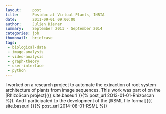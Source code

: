 ```yaml
---
layout:     post
title:      Postdoc at Virtual Plants, INRIA
date:       2011-09-01 09:00:00
author:     Julien Diener
summary:    September 2011 - September 2014
categories: job
thumbnail:  briefcase 
tags:
 - biological-data
 - image-analysis
 - video-analysis
 - graph-theory
 - user-interface
 - python
---
```


I worked on a research project to automate the extraction of root system architecture of plants from image sequences. This work was part of on the [RhizoScan project]({{ site.baseurl }}{% post_url 2013-01-01-Rhizoscan %}). And I participated to the development of the [RSML file format]({{ site.baseurl }}{% post_url 2014-08-01-RSML %})
